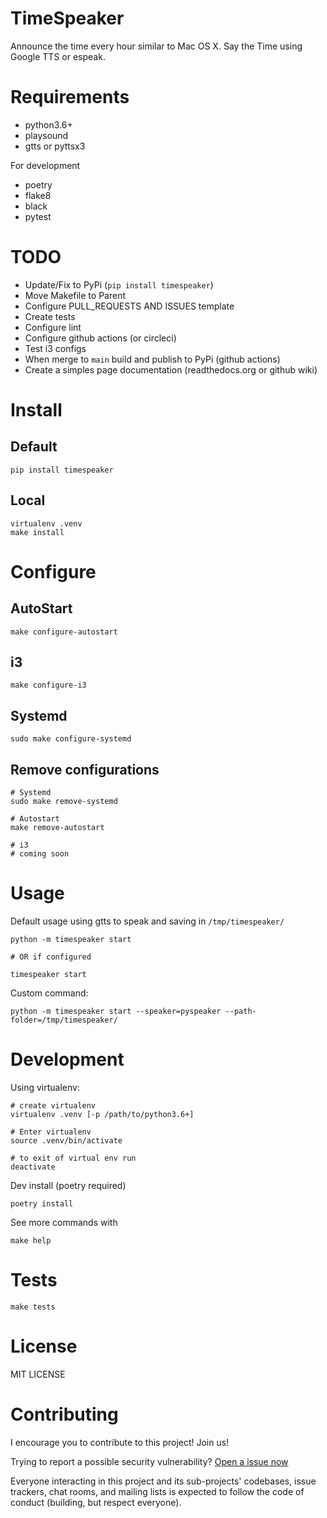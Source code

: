 # TimeSpeaker

Announce the time every hour similar to Mac OS X. Say the Time using Google TTS or espeak.

# Requirements

- python3.6+
- playsound
- gtts or pyttsx3

For development

- poetry 
- flake8
- black
- pytest

# TODO

- Update/Fix to PyPi (`pip install timespeaker`)
- Move Makefile to Parent
- Configure PULL_REQUESTS AND ISSUES template
- Create tests
- Configure lint
- Configure github actions (or circleci)
- Test i3 configs
- When merge to `main` build and publish to PyPi (github actions)
- Create a simples page documentation (readthedocs.org or github wiki)

# Install

## Default

```
pip install timespeaker
```

## Local

```
virtualenv .venv 
make install
```

# Configure

## AutoStart

```
make configure-autostart
```

## i3

```
make configure-i3
```

## Systemd

```
sudo make configure-systemd
```

## Remove configurations

```
# Systemd
sudo make remove-systemd

# Autostart
make remove-autostart

# i3
# coming soon
```

# Usage

Default usage using gtts to speak and saving in `/tmp/timespeaker/`
```
python -m timespeaker start

# OR if configured

timespeaker start
```

Custom command:
```
python -m timespeaker start --speaker=pyspeaker --path-folder=/tmp/timespeaker/
```

# Development

Using virtualenv:

```
# create virtualenv
virtualenv .venv [-p /path/to/python3.6+]

# Enter virtualenv
source .venv/bin/activate

# to exit of virtual env run 
deactivate
```

Dev install (poetry required)
```
poetry install
```

See more commands with
```
make help
```

# Tests

```
make tests 
```

# License

MIT LICENSE

# Contributing

I encourage you to contribute to this project! Join us!

Trying to report a possible security vulnerability? [Open a issue now](https://github.com/wallacesilva/timespeaker/issues/new)

Everyone interacting in this project and its sub-projects' codebases, issue trackers, chat rooms, and mailing lists is expected to follow the code of conduct (building, but respect everyone).
